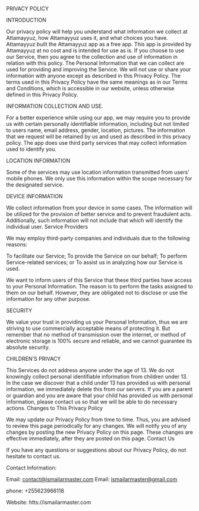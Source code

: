 

PRIVACY POLICY

INTRODUCTION

Our privacy policy will help you understand what information we collect at Attamayyuz, how Attamayyuz uses it, and what choices you have. Attamayyuz built the Attamayyuz app as a free app. This app is provided by Attamayyuz at no cost and is intended for use as is. If you choose to use our Service, then you agree to the collection and use of information in relation with this policy. The Personal Information that we can collect are used for providing and improving the Service. We will not use or share your information with anyone except as described in this Privacy Policy. The terms used in this Privacy Policy have the same meanings as in our Terms and Conditions, which is accessible in our website, unless otherwise defined in this Privacy Policy.

INFORMATION COLLECTION AND USE.

For a better experience while using our app, we may require you to provide us with certain personally identifiable information, including but not limited to users name, email address, gender, location, pictures. The information that we request will be retained by us and used as described in this privacy policy. The app does use third party services that may collect information used to identify you.

LOCATION INFORMATION

Some of the services may use location information transmitted from users' mobile phones. We only use this information within the scope necessary for the designated service.

DEVICE INFORMATION

We collect information from your device in some cases. The information will be utilized for the provision of better service and to prevent fraudulent acts. Additionally, such information will not include that which will identify the individual user. Service Providers

We may employ third-party companies and individuals due to the following reasons:

To facilitate our Service; To provide the Service on our behalf; To perform Service-related services; or To assist us in analyzing how our Service is used.

We want to inform users of this Service that these third parties have access to your Personal Information. The reason is to perform the tasks assigned to them on our behalf. However, they are obligated not to disclose or use the information for any other purpose.

SECURITY

We value your trust in providing us your Personal Information, thus we are striving to use commercially acceptable means of protecting it. But remember that no method of transmission over the internet, or method of electronic storage is 100% secure and reliable, and we cannot guarantee its absolute security.

CHILDREN'S PRIVACY

This Services do not address anyone under the age of 13. We do not knowingly collect personal identifiable information from children under 13. In the case we discover that a child under 13 has provided us with personal information, we immediately delete this from our servers. If you are a parent or guardian and you are aware that your child has provided us with personal information, please contact us so that we will be able to do necessary actions. Changes to This Privacy Policy

We may update our Privacy Policy from time to time. Thus, you are advised to review this page periodically for any changes. We will notify you of any changes by posting the new Privacy Policy on this page. These changes are effective immediately, after they are posted on this page. Contact Us

If you have any questions or suggestions about our Privacy Policy, do not hesitate to contact us.

Contact Information:

Email: contact@ismailarmaster.com
Email: ismailarmaster@gmail.com

phone: +255623966118

Website: htts://ismailarmaster.com
